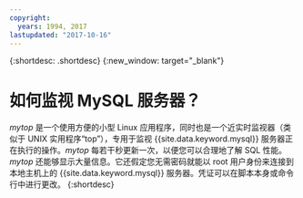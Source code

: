 ```yaml
---
copyright:
  years: 1994, 2017
lastupdated: "2017-10-16"
---
```


{:shortdesc: .shortdesc}
{:new_window: target="_blank"}

# 如何监视 MySQL 服务器？

_mytop_ 是一个使用方便的小型 Linux 应用程序，同时也是一个近实时监视器（类似于 UNIX 实用程序“top”），专用于监视 {{site.data.keyword.mysql}} 服务器正在执行的操作。_mytop_ 每若干秒更新一次，以便您可以合理地了解 SQL 性能。_mytop_ 还能够显示大量信息。它还假定您无需密码就能以 root 用户身份来连接到本地主机上的 {{site.data.keyword.mysql}} 服务器。凭证可以在脚本本身或命令行中进行更改。
{:shortdesc}
